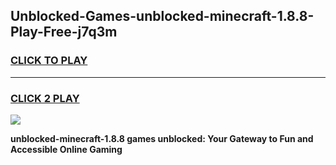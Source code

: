 
## Unblocked-Games-unblocked-minecraft-1.8.8-Play-Free-j7q3m
<h3>
<a href="https://premium76.site?title=unblocked-minecraft-1.8.8&ref=21A">CLICK TO PLAY</a></h3>
<hr>

<h3>
<a href="https://premium76.site?title=unblocked-minecraft-1.8.8&ref=21A">CLICK 2 PLAY</a>
  
</h3>

<a href="https://premium76.site?title=unblocked-minecraft-1.8.8&ref=21A"><img src="https://clearcache.store/games.png"></a>


**unblocked-minecraft-1.8.8 games unblocked: Your Gateway to Fun and Accessible Online Gaming**
